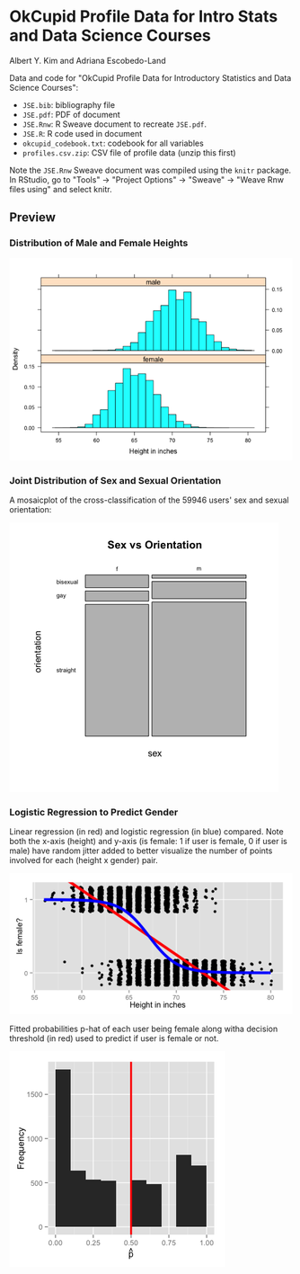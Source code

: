 # OkCupid Profile Data for Intro Stats and Data Science Courses
Albert Y. Kim and Adriana Escobedo-Land  



Data and code for "OkCupid Profile Data for Introductory Statistics and Data Science Courses":

* `JSE.bib`:  bibliography file
* `JSE.pdf`:  PDF of document
* `JSE.Rnw`:  R Sweave document to recreate `JSE.pdf`. 
* `JSE.R`:  R code used in document
* `okcupid_codebook.txt`:  codebook for all variables
* `profiles.csv.zip`: CSV file of profile data (unzip this first)

Note the `JSE.Rnw` Sweave document was compiled using the `knitr` package. In RStudio, go to "Tools" -> "Project Options" -> "Sweave" -> "Weave Rnw files using" and select knitr.  

## Preview

### Distribution of Male and Female Heights



![](README_files/figure-html/unnamed-chunk-3-1.png) 



### Joint Distribution of Sex and Sexual Orientation

A mosaicplot of the cross-classification of the 59946 users' sex and sexual orientation:  

![](README_files/figure-html/unnamed-chunk-4-1.png) 


### Logistic Regression to Predict Gender

Linear regression (in red) and logistic regression (in blue) compared.  Note both the x-axis (height) and y-axis (is female: 1 if user is female, 0 if user is male) have random jitter added to better visualize the number of points involved for each (height x gender) pair.

![](README_files/figure-html/unnamed-chunk-5-1.png) 

Fitted probabilities p-hat of each user being female along witha decision threshold (in red) used to predict if user is female or not.  

![](README_files/figure-html/unnamed-chunk-6-1.png) 

